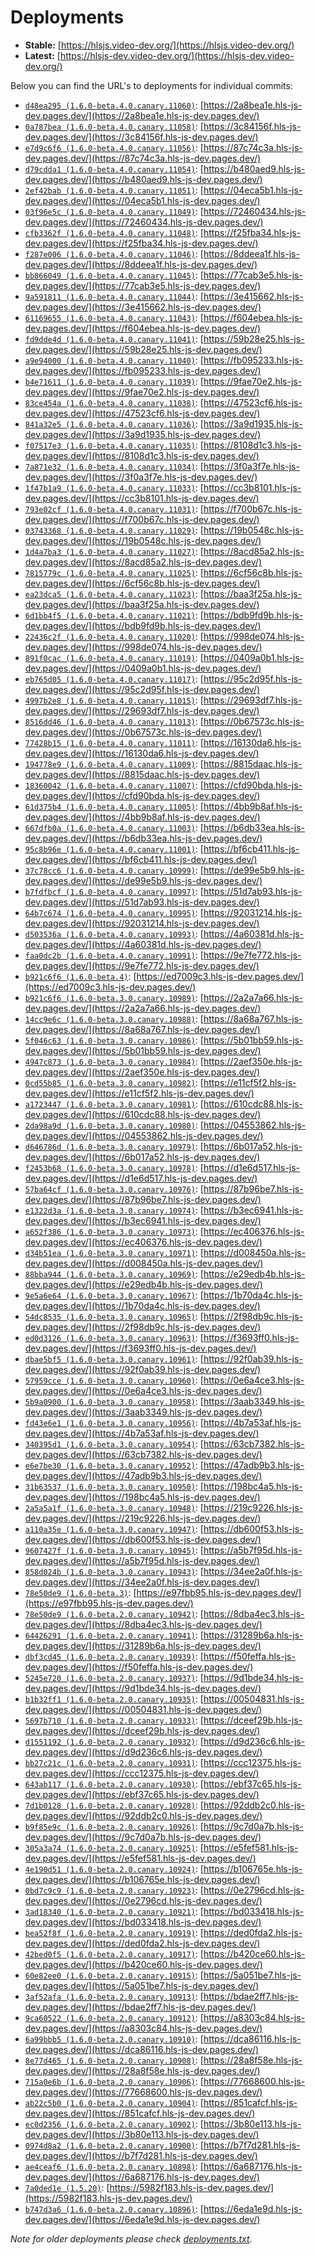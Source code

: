 # Deployments

- **Stable:** [https://hlsjs.video-dev.org/](https://hlsjs.video-dev.org/)
- **Latest:** [https://hlsjs-dev.video-dev.org/](https://hlsjs-dev.video-dev.org/)

Below you can find the URL's to deployments for individual commits:

- [`d48ea295 (1.6.0-beta.4.0.canary.11060)`](https://github.com/video-dev/hls.js/commit/d48ea29579453179a76edf5325486de85ff9ab14): [https://2a8bea1e.hls-js-dev.pages.dev/](https://2a8bea1e.hls-js-dev.pages.dev/)
- [`0a787bea (1.6.0-beta.4.0.canary.11058)`](https://github.com/video-dev/hls.js/commit/0a787bea53855b0c38815a6258b10548d4e64bc2): [https://3c84156f.hls-js-dev.pages.dev/](https://3c84156f.hls-js-dev.pages.dev/)
- [`e7d9c6f6 (1.6.0-beta.4.0.canary.11056)`](https://github.com/video-dev/hls.js/commit/e7d9c6f642fc6476f3e5d702f70b2e583405c200): [https://87c74c3a.hls-js-dev.pages.dev/](https://87c74c3a.hls-js-dev.pages.dev/)
- [`d79cdda1 (1.6.0-beta.4.0.canary.11054)`](https://github.com/video-dev/hls.js/commit/d79cdda18010122c8a994cc990b8a47f1341848c): [https://b480aed9.hls-js-dev.pages.dev/](https://b480aed9.hls-js-dev.pages.dev/)
- [`2ef42bab (1.6.0-beta.4.0.canary.11051)`](https://github.com/video-dev/hls.js/commit/2ef42babf787fb21f7ae89050408c79589c84f37): [https://04eca5b1.hls-js-dev.pages.dev/](https://04eca5b1.hls-js-dev.pages.dev/)
- [`03f96e5c (1.6.0-beta.4.0.canary.11049)`](https://github.com/video-dev/hls.js/commit/03f96e5c1add89669ee3e2cc48ccc1662e4d27de): [https://72460434.hls-js-dev.pages.dev/](https://72460434.hls-js-dev.pages.dev/)
- [`cfb3362f (1.6.0-beta.4.0.canary.11048)`](https://github.com/video-dev/hls.js/commit/cfb3362fb2da913266802de1a4d30dd46262af68): [https://f25fba34.hls-js-dev.pages.dev/](https://f25fba34.hls-js-dev.pages.dev/)
- [`f287e006 (1.6.0-beta.4.0.canary.11046)`](https://github.com/video-dev/hls.js/commit/f287e006514450a8bb8fa6dcd66ea60e8b42cc81): [https://8ddeea1f.hls-js-dev.pages.dev/](https://8ddeea1f.hls-js-dev.pages.dev/)
- [`bb866049 (1.6.0-beta.4.0.canary.11045)`](https://github.com/video-dev/hls.js/commit/bb866049e0c330df72c9c641de22c00646e1a27f): [https://77cab3e5.hls-js-dev.pages.dev/](https://77cab3e5.hls-js-dev.pages.dev/)
- [`9a591811 (1.6.0-beta.4.0.canary.11044)`](https://github.com/video-dev/hls.js/commit/9a591811ffbd0b2645ed80faa1098d74d4dd3f29): [https://3e415662.hls-js-dev.pages.dev/](https://3e415662.hls-js-dev.pages.dev/)
- [`61169655 (1.6.0-beta.4.0.canary.11043)`](https://github.com/video-dev/hls.js/commit/61169655cc57c9ba5d41d783552434f0ad80d45b): [https://f604ebea.hls-js-dev.pages.dev/](https://f604ebea.hls-js-dev.pages.dev/)
- [`fd9dde4d (1.6.0-beta.4.0.canary.11041)`](https://github.com/video-dev/hls.js/commit/fd9dde4dc55ef25325d10ef649dd285cc44f5508): [https://59b28e25.hls-js-dev.pages.dev/](https://59b28e25.hls-js-dev.pages.dev/)
- [`a9e94000 (1.6.0-beta.4.0.canary.11040)`](https://github.com/video-dev/hls.js/commit/a9e94000a3cea6a6c9953c00431a5228116d17dd): [https://fb095233.hls-js-dev.pages.dev/](https://fb095233.hls-js-dev.pages.dev/)
- [`b4e71611 (1.6.0-beta.4.0.canary.11039)`](https://github.com/video-dev/hls.js/commit/b4e71611b7c2ad9fd8ccfaf2c70f99906fec5a8c): [https://9fae70e2.hls-js-dev.pages.dev/](https://9fae70e2.hls-js-dev.pages.dev/)
- [`83ce454a (1.6.0-beta.4.0.canary.11038)`](https://github.com/video-dev/hls.js/commit/83ce454adf3bbc99a14adc6bb670c89f4734604a): [https://47523cf6.hls-js-dev.pages.dev/](https://47523cf6.hls-js-dev.pages.dev/)
- [`841a32e5 (1.6.0-beta.4.0.canary.11036)`](https://github.com/video-dev/hls.js/commit/841a32e51f2486fa6d52dfe14cf728f901fcf615): [https://3a9d1935.hls-js-dev.pages.dev/](https://3a9d1935.hls-js-dev.pages.dev/)
- [`f07517e3 (1.6.0-beta.4.0.canary.11035)`](https://github.com/video-dev/hls.js/commit/f07517e300ee15ae606a5761d64135b2ae24432d): [https://8108d1c3.hls-js-dev.pages.dev/](https://8108d1c3.hls-js-dev.pages.dev/)
- [`7a871e32 (1.6.0-beta.4.0.canary.11034)`](https://github.com/video-dev/hls.js/commit/7a871e32587e428c68379cbd1fb343f792988cae): [https://3f0a3f7e.hls-js-dev.pages.dev/](https://3f0a3f7e.hls-js-dev.pages.dev/)
- [`1f47b1a9 (1.6.0-beta.4.0.canary.11033)`](https://github.com/video-dev/hls.js/commit/1f47b1a9b4a47daa13afbd9c5baa0381f75d1796): [https://cc3b8101.hls-js-dev.pages.dev/](https://cc3b8101.hls-js-dev.pages.dev/)
- [`793e02cf (1.6.0-beta.4.0.canary.11031)`](https://github.com/video-dev/hls.js/commit/793e02cf85ac82f38d8908fc53a1e2d24071b067): [https://f700b67c.hls-js-dev.pages.dev/](https://f700b67c.hls-js-dev.pages.dev/)
- [`03743368 (1.6.0-beta.4.0.canary.11029)`](https://github.com/video-dev/hls.js/commit/03743368889109a59e924a72b64c7c6b79ac8e42): [https://19b0548c.hls-js-dev.pages.dev/](https://19b0548c.hls-js-dev.pages.dev/)
- [`1d4a7ba3 (1.6.0-beta.4.0.canary.11027)`](https://github.com/video-dev/hls.js/commit/1d4a7ba3f73b20f8547e4c9609890e42477f68cc): [https://8acd85a2.hls-js-dev.pages.dev/](https://8acd85a2.hls-js-dev.pages.dev/)
- [`7815779c (1.6.0-beta.4.0.canary.11025)`](https://github.com/video-dev/hls.js/commit/7815779cf9316bcba787e84a6358ddfc475ae203): [https://6cf56c8b.hls-js-dev.pages.dev/](https://6cf56c8b.hls-js-dev.pages.dev/)
- [`ea23dca5 (1.6.0-beta.4.0.canary.11023)`](https://github.com/video-dev/hls.js/commit/ea23dca5c5cfad15e1ffa7af43fb0302fd5dcf2e): [https://baa3f25a.hls-js-dev.pages.dev/](https://baa3f25a.hls-js-dev.pages.dev/)
- [`6d1bb4f5 (1.6.0-beta.4.0.canary.11021)`](https://github.com/video-dev/hls.js/commit/6d1bb4f5b623e9d0a988627a3ef2c33b7ee63fb3): [https://bdb9fd9b.hls-js-dev.pages.dev/](https://bdb9fd9b.hls-js-dev.pages.dev/)
- [`22436c2f (1.6.0-beta.4.0.canary.11020)`](https://github.com/video-dev/hls.js/commit/22436c2f6fbf65b49337765ad1983379bac2272f): [https://998de074.hls-js-dev.pages.dev/](https://998de074.hls-js-dev.pages.dev/)
- [`891f0cac (1.6.0-beta.4.0.canary.11019)`](https://github.com/video-dev/hls.js/commit/891f0cac21d9870b95bac1eb0ad17567152531cd): [https://0409a0b1.hls-js-dev.pages.dev/](https://0409a0b1.hls-js-dev.pages.dev/)
- [`eb765d05 (1.6.0-beta.4.0.canary.11017)`](https://github.com/video-dev/hls.js/commit/eb765d0550023448b7d7103f38d85a8e495f2012): [https://95c2d95f.hls-js-dev.pages.dev/](https://95c2d95f.hls-js-dev.pages.dev/)
- [`4997b2e8 (1.6.0-beta.4.0.canary.11015)`](https://github.com/video-dev/hls.js/commit/4997b2e8ec766946996c9003e8f9b268a6a9c517): [https://29693df7.hls-js-dev.pages.dev/](https://29693df7.hls-js-dev.pages.dev/)
- [`8516dd46 (1.6.0-beta.4.0.canary.11013)`](https://github.com/video-dev/hls.js/commit/8516dd468c40ea80ae422bcc77834c3fc3fe8146): [https://0b67573c.hls-js-dev.pages.dev/](https://0b67573c.hls-js-dev.pages.dev/)
- [`77428b15 (1.6.0-beta.4.0.canary.11011)`](https://github.com/video-dev/hls.js/commit/77428b151c56028fe62fc2ae65a08802883c79f6): [https://16130da6.hls-js-dev.pages.dev/](https://16130da6.hls-js-dev.pages.dev/)
- [`194778e9 (1.6.0-beta.4.0.canary.11009)`](https://github.com/video-dev/hls.js/commit/194778e93797ad489cd25bab40223b553cdcfab3): [https://8815daac.hls-js-dev.pages.dev/](https://8815daac.hls-js-dev.pages.dev/)
- [`18360042 (1.6.0-beta.4.0.canary.11007)`](https://github.com/video-dev/hls.js/commit/183600423af15dc31d62c9caa53999f92616b1a6): [https://cfd90bda.hls-js-dev.pages.dev/](https://cfd90bda.hls-js-dev.pages.dev/)
- [`61d375b4 (1.6.0-beta.4.0.canary.11005)`](https://github.com/video-dev/hls.js/commit/61d375b40bc76a8c8d06bd53fa921a0d9e7df24d): [https://4bb9b8af.hls-js-dev.pages.dev/](https://4bb9b8af.hls-js-dev.pages.dev/)
- [`667dfb0a (1.6.0-beta.4.0.canary.11003)`](https://github.com/video-dev/hls.js/commit/667dfb0a3dae33e93c45b41e6956a6f4fd17e69d): [https://b6db33ea.hls-js-dev.pages.dev/](https://b6db33ea.hls-js-dev.pages.dev/)
- [`95c8b96e (1.6.0-beta.4.0.canary.11001)`](https://github.com/video-dev/hls.js/commit/95c8b96e70adc27f4d79cd371514fa5c92cc8f6a): [https://bf6cb411.hls-js-dev.pages.dev/](https://bf6cb411.hls-js-dev.pages.dev/)
- [`37c78cc6 (1.6.0-beta.4.0.canary.10999)`](https://github.com/video-dev/hls.js/commit/37c78cc6a017b827f83645fd06bd1d0ce594716c): [https://de99e5b9.hls-js-dev.pages.dev/](https://de99e5b9.hls-js-dev.pages.dev/)
- [`b7fdfbcf (1.6.0-beta.4.0.canary.10997)`](https://github.com/video-dev/hls.js/commit/b7fdfbcfd65507ed65e1d96cae1fa7a75f8ab6de): [https://51d7ab93.hls-js-dev.pages.dev/](https://51d7ab93.hls-js-dev.pages.dev/)
- [`64b7c674 (1.6.0-beta.4.0.canary.10995)`](https://github.com/video-dev/hls.js/commit/64b7c6745ed9131ffe066f9e6f7d896b6958ce66): [https://92031214.hls-js-dev.pages.dev/](https://92031214.hls-js-dev.pages.dev/)
- [`d503536a (1.6.0-beta.4.0.canary.10993)`](https://github.com/video-dev/hls.js/commit/d503536a98b8b06e9899b8ca33b9b505e38503c7): [https://4a60381d.hls-js-dev.pages.dev/](https://4a60381d.hls-js-dev.pages.dev/)
- [`faa0dc2b (1.6.0-beta.4.0.canary.10991)`](https://github.com/video-dev/hls.js/commit/faa0dc2be4d148d25775c06790ef6560ce82e603): [https://9e7fe772.hls-js-dev.pages.dev/](https://9e7fe772.hls-js-dev.pages.dev/)
- [`b921c6f6 (1.6.0-beta.4)`](https://github.com/video-dev/hls.js/commit/b921c6f63e0b191f9ee44658892e1138b275abe3): [https://ed7009c3.hls-js-dev.pages.dev/](https://ed7009c3.hls-js-dev.pages.dev/)
- [`b921c6f6 (1.6.0-beta.3.0.canary.10989)`](https://github.com/video-dev/hls.js/commit/b921c6f63e0b191f9ee44658892e1138b275abe3): [https://2a2a7a66.hls-js-dev.pages.dev/](https://2a2a7a66.hls-js-dev.pages.dev/)
- [`14cc9e6c (1.6.0-beta.3.0.canary.10988)`](https://github.com/video-dev/hls.js/commit/14cc9e6c38414813e3887c69ac7603acabb5cad6): [https://8a68a767.hls-js-dev.pages.dev/](https://8a68a767.hls-js-dev.pages.dev/)
- [`5f046c63 (1.6.0-beta.3.0.canary.10986)`](https://github.com/video-dev/hls.js/commit/5f046c630bacd0bafcd7d4a423506825704e315b): [https://5b01bb59.hls-js-dev.pages.dev/](https://5b01bb59.hls-js-dev.pages.dev/)
- [`4947c873 (1.6.0-beta.3.0.canary.10984)`](https://github.com/video-dev/hls.js/commit/4947c87377ff3a30ce260a11833a1ef5dad360bd): [https://2aef350e.hls-js-dev.pages.dev/](https://2aef350e.hls-js-dev.pages.dev/)
- [`0cd55b85 (1.6.0-beta.3.0.canary.10982)`](https://github.com/video-dev/hls.js/commit/0cd55b85f1b90cf66cf61723a9304e794e978608): [https://e11cf5f2.hls-js-dev.pages.dev/](https://e11cf5f2.hls-js-dev.pages.dev/)
- [`a1723447 (1.6.0-beta.3.0.canary.10981)`](https://github.com/video-dev/hls.js/commit/a172344766fba0e80af1590c7e6f447510ec116a): [https://610cdc88.hls-js-dev.pages.dev/](https://610cdc88.hls-js-dev.pages.dev/)
- [`2da98a9d (1.6.0-beta.3.0.canary.10980)`](https://github.com/video-dev/hls.js/commit/2da98a9d37bef37a8cbd6d94f14fbc43ecaf0d34): [https://04553862.hls-js-dev.pages.dev/](https://04553862.hls-js-dev.pages.dev/)
- [`d646786d (1.6.0-beta.3.0.canary.10979)`](https://github.com/video-dev/hls.js/commit/d646786d21fbb3a17e5ace19eefeb8dbe8f2dd58): [https://6b017a52.hls-js-dev.pages.dev/](https://6b017a52.hls-js-dev.pages.dev/)
- [`f2453b68 (1.6.0-beta.3.0.canary.10978)`](https://github.com/video-dev/hls.js/commit/f2453b68ee0fab5508bf99309ee42227c301f25d): [https://d1e6d517.hls-js-dev.pages.dev/](https://d1e6d517.hls-js-dev.pages.dev/)
- [`57ba64cf (1.6.0-beta.3.0.canary.10976)`](https://github.com/video-dev/hls.js/commit/57ba64cf7f4c7fb292ceb9d718f7e36ce6368fbe): [https://87b96be7.hls-js-dev.pages.dev/](https://87b96be7.hls-js-dev.pages.dev/)
- [`e1322d3a (1.6.0-beta.3.0.canary.10974)`](https://github.com/video-dev/hls.js/commit/e1322d3a43fe8126a0e072b4228bf18b6596133d): [https://b3ec6941.hls-js-dev.pages.dev/](https://b3ec6941.hls-js-dev.pages.dev/)
- [`a652f386 (1.6.0-beta.3.0.canary.10973)`](https://github.com/video-dev/hls.js/commit/a652f3863ed5fd7dec85c8c2515ae497a94aa677): [https://ec406376.hls-js-dev.pages.dev/](https://ec406376.hls-js-dev.pages.dev/)
- [`d34b51ea (1.6.0-beta.3.0.canary.10971)`](https://github.com/video-dev/hls.js/commit/d34b51eadc2d1e62e7693a3085ea8be4e7e87ab2): [https://d008450a.hls-js-dev.pages.dev/](https://d008450a.hls-js-dev.pages.dev/)
- [`88bba944 (1.6.0-beta.3.0.canary.10969)`](https://github.com/video-dev/hls.js/commit/88bba9442f6e1430151e3ae77b88963afbe2199b): [https://e29edb4b.hls-js-dev.pages.dev/](https://e29edb4b.hls-js-dev.pages.dev/)
- [`9e5a6e64 (1.6.0-beta.3.0.canary.10967)`](https://github.com/video-dev/hls.js/commit/9e5a6e647d84347ac107feeed699a6c4efcac762): [https://1b70da4c.hls-js-dev.pages.dev/](https://1b70da4c.hls-js-dev.pages.dev/)
- [`54dc8535 (1.6.0-beta.3.0.canary.10965)`](https://github.com/video-dev/hls.js/commit/54dc8535ae6bca3867b7adcc35930c38176dc136): [https://2f98db9c.hls-js-dev.pages.dev/](https://2f98db9c.hls-js-dev.pages.dev/)
- [`ed0d3126 (1.6.0-beta.3.0.canary.10963)`](https://github.com/video-dev/hls.js/commit/ed0d3126b28b48c93eb2784a7c6fd1da15a67abe): [https://f3693ff0.hls-js-dev.pages.dev/](https://f3693ff0.hls-js-dev.pages.dev/)
- [`dbae5bf5 (1.6.0-beta.3.0.canary.10961)`](https://github.com/video-dev/hls.js/commit/dbae5bf55b8ca35237bd829b4c3183b2cfc58e6b): [https://92f0ab39.hls-js-dev.pages.dev/](https://92f0ab39.hls-js-dev.pages.dev/)
- [`57959cce (1.6.0-beta.3.0.canary.10960)`](https://github.com/video-dev/hls.js/commit/57959cce64622a11ed271a101cd136ccf893c262): [https://0e6a4ce3.hls-js-dev.pages.dev/](https://0e6a4ce3.hls-js-dev.pages.dev/)
- [`5b9a0900 (1.6.0-beta.3.0.canary.10958)`](https://github.com/video-dev/hls.js/commit/5b9a0900e92ad1b7db49176e6c6762bce6b33404): [https://3aab3349.hls-js-dev.pages.dev/](https://3aab3349.hls-js-dev.pages.dev/)
- [`fd43e6e1 (1.6.0-beta.3.0.canary.10956)`](https://github.com/video-dev/hls.js/commit/fd43e6e1788b107169cf1c89cdea333aad786484): [https://4b7a53af.hls-js-dev.pages.dev/](https://4b7a53af.hls-js-dev.pages.dev/)
- [`340395d1 (1.6.0-beta.3.0.canary.10954)`](https://github.com/video-dev/hls.js/commit/340395d1c18ff12e056f2ee4a70a8b4dbd574248): [https://63cb7382.hls-js-dev.pages.dev/](https://63cb7382.hls-js-dev.pages.dev/)
- [`e6e7be30 (1.6.0-beta.3.0.canary.10952)`](https://github.com/video-dev/hls.js/commit/e6e7be3058ebb3aaeff7cc8dc1e642ff4a0337f7): [https://47adb9b3.hls-js-dev.pages.dev/](https://47adb9b3.hls-js-dev.pages.dev/)
- [`31b63537 (1.6.0-beta.3.0.canary.10950)`](https://github.com/video-dev/hls.js/commit/31b63537f60973066db9e4781cfc5d26d8fb6937): [https://198bc4a5.hls-js-dev.pages.dev/](https://198bc4a5.hls-js-dev.pages.dev/)
- [`2a5a5a1f (1.6.0-beta.3.0.canary.10948)`](https://github.com/video-dev/hls.js/commit/2a5a5a1fee0be7d61ff1a1a6fef0e70b4683c45c): [https://219c9226.hls-js-dev.pages.dev/](https://219c9226.hls-js-dev.pages.dev/)
- [`a110a35e (1.6.0-beta.3.0.canary.10947)`](https://github.com/video-dev/hls.js/commit/a110a35ee8999f5a44baff16320fbfb8bd982e61): [https://db600f53.hls-js-dev.pages.dev/](https://db600f53.hls-js-dev.pages.dev/)
- [`9607427f (1.6.0-beta.3.0.canary.10945)`](https://github.com/video-dev/hls.js/commit/9607427f7223ab017639191ffd0d7a0cf02c3ebf): [https://a5b7f95d.hls-js-dev.pages.dev/](https://a5b7f95d.hls-js-dev.pages.dev/)
- [`858d024b (1.6.0-beta.3.0.canary.10943)`](https://github.com/video-dev/hls.js/commit/858d024b2318f0954e7aa61354e51e5fd722ea72): [https://34ee2a0f.hls-js-dev.pages.dev/](https://34ee2a0f.hls-js-dev.pages.dev/)
- [`78e50de9 (1.6.0-beta.3)`](https://github.com/video-dev/hls.js/commit/78e50de9f8b385864ba93393e7a36f09f7700373): [https://e97fbb95.hls-js-dev.pages.dev/](https://e97fbb95.hls-js-dev.pages.dev/)
- [`78e50de9 (1.6.0-beta.2.0.canary.10942)`](https://github.com/video-dev/hls.js/commit/78e50de9f8b385864ba93393e7a36f09f7700373): [https://8dba4ec3.hls-js-dev.pages.dev/](https://8dba4ec3.hls-js-dev.pages.dev/)
- [`64426291 (1.6.0-beta.2.0.canary.10941)`](https://github.com/video-dev/hls.js/commit/644262914c665fb348e701e04074ead600819880): [https://31289b6a.hls-js-dev.pages.dev/](https://31289b6a.hls-js-dev.pages.dev/)
- [`dbf3cd45 (1.6.0-beta.2.0.canary.10939)`](https://github.com/video-dev/hls.js/commit/dbf3cd454064bacc4598f18f839e128c5d04d7bf): [https://f50feffa.hls-js-dev.pages.dev/](https://f50feffa.hls-js-dev.pages.dev/)
- [`5245e720 (1.6.0-beta.2.0.canary.10937)`](https://github.com/video-dev/hls.js/commit/5245e7209e0dba4c23373b56207791ed4bec7db8): [https://9d1bde34.hls-js-dev.pages.dev/](https://9d1bde34.hls-js-dev.pages.dev/)
- [`b1b32ff1 (1.6.0-beta.2.0.canary.10935)`](https://github.com/video-dev/hls.js/commit/b1b32ff1add7c6d00bdf2b1e5fbeb366fc038fe5): [https://00504831.hls-js-dev.pages.dev/](https://00504831.hls-js-dev.pages.dev/)
- [`5697b710 (1.6.0-beta.2.0.canary.10933)`](https://github.com/video-dev/hls.js/commit/5697b7104dbb7a206b714e89d1f8b4bd6730b0c2): [https://dceef29b.hls-js-dev.pages.dev/](https://dceef29b.hls-js-dev.pages.dev/)
- [`d1551192 (1.6.0-beta.2.0.canary.10932)`](https://github.com/video-dev/hls.js/commit/d15511921c80efb0698697f136acd522e2844c1f): [https://d9d236c6.hls-js-dev.pages.dev/](https://d9d236c6.hls-js-dev.pages.dev/)
- [`bb27c21c (1.6.0-beta.2.0.canary.10931)`](https://github.com/video-dev/hls.js/commit/bb27c21cd2bebb7dcf379390031b038120ff0885): [https://ccc12375.hls-js-dev.pages.dev/](https://ccc12375.hls-js-dev.pages.dev/)
- [`643ab117 (1.6.0-beta.2.0.canary.10930)`](https://github.com/video-dev/hls.js/commit/643ab117323418c5da1f0caa0482968a15207bb0): [https://ebf37c65.hls-js-dev.pages.dev/](https://ebf37c65.hls-js-dev.pages.dev/)
- [`7d1b0128 (1.6.0-beta.2.0.canary.10928)`](https://github.com/video-dev/hls.js/commit/7d1b0128abea831efd2767f3a42e94b5da53557b): [https://92ddb2c0.hls-js-dev.pages.dev/](https://92ddb2c0.hls-js-dev.pages.dev/)
- [`b9f85e9c (1.6.0-beta.2.0.canary.10926)`](https://github.com/video-dev/hls.js/commit/b9f85e9c78210bd4858fb6c84d6f9981fce1b17a): [https://9c7d0a7b.hls-js-dev.pages.dev/](https://9c7d0a7b.hls-js-dev.pages.dev/)
- [`305a3a74 (1.6.0-beta.2.0.canary.10925)`](https://github.com/video-dev/hls.js/commit/305a3a7477463a4d14ea3a08c83e2d864a56373a): [https://e5fef581.hls-js-dev.pages.dev/](https://e5fef581.hls-js-dev.pages.dev/)
- [`4e190d51 (1.6.0-beta.2.0.canary.10924)`](https://github.com/video-dev/hls.js/commit/4e190d5165b2d0006fb1a0bb1d1266d90b168f41): [https://b106765e.hls-js-dev.pages.dev/](https://b106765e.hls-js-dev.pages.dev/)
- [`0bd7c9c9 (1.6.0-beta.2.0.canary.10923)`](https://github.com/video-dev/hls.js/commit/0bd7c9c99c9c737f97be5b0dd97f72c80693ee6a): [https://0e2796cd.hls-js-dev.pages.dev/](https://0e2796cd.hls-js-dev.pages.dev/)
- [`3ad18340 (1.6.0-beta.2.0.canary.10921)`](https://github.com/video-dev/hls.js/commit/3ad183409b9a1e8ee8b98bb78da4b115576ed9b9): [https://bd033418.hls-js-dev.pages.dev/](https://bd033418.hls-js-dev.pages.dev/)
- [`bea52f8f (1.6.0-beta.2.0.canary.10919)`](https://github.com/video-dev/hls.js/commit/bea52f8fdfeeae1cebd8c15ae283e79e84e0ecf9): [https://ded0fda2.hls-js-dev.pages.dev/](https://ded0fda2.hls-js-dev.pages.dev/)
- [`42bed0f5 (1.6.0-beta.2.0.canary.10917)`](https://github.com/video-dev/hls.js/commit/42bed0f5dbf4f6e72bd4427f7d22fe9031689a09): [https://b420ce60.hls-js-dev.pages.dev/](https://b420ce60.hls-js-dev.pages.dev/)
- [`60e82ee0 (1.6.0-beta.2.0.canary.10915)`](https://github.com/video-dev/hls.js/commit/60e82ee05b3fa4ee30249e736fec5cc8260ea6d9): [https://5a051be7.hls-js-dev.pages.dev/](https://5a051be7.hls-js-dev.pages.dev/)
- [`3af52afa (1.6.0-beta.2.0.canary.10913)`](https://github.com/video-dev/hls.js/commit/3af52afaf9df384f60edcf83edff99211f1d50f4): [https://bdae2ff7.hls-js-dev.pages.dev/](https://bdae2ff7.hls-js-dev.pages.dev/)
- [`9ca60522 (1.6.0-beta.2.0.canary.10912)`](https://github.com/video-dev/hls.js/commit/9ca605229bda43a60f48ceb9d16c1f1e0f065b7d): [https://a8303c84.hls-js-dev.pages.dev/](https://a8303c84.hls-js-dev.pages.dev/)
- [`6a99bbb5 (1.6.0-beta.2.0.canary.10910)`](https://github.com/video-dev/hls.js/commit/6a99bbb552dbbaca9107e2ee82823f483208e757): [https://dca86116.hls-js-dev.pages.dev/](https://dca86116.hls-js-dev.pages.dev/)
- [`8e77d465 (1.6.0-beta.2.0.canary.10908)`](https://github.com/video-dev/hls.js/commit/8e77d46506c2d019f556696fc15228f31dfe3b6c): [https://28a8f58e.hls-js-dev.pages.dev/](https://28a8f58e.hls-js-dev.pages.dev/)
- [`715a0e6b (1.6.0-beta.2.0.canary.10906)`](https://github.com/video-dev/hls.js/commit/715a0e6bb7ec18e0a6769700fa8d897ac6b43310): [https://77668600.hls-js-dev.pages.dev/](https://77668600.hls-js-dev.pages.dev/)
- [`ab22c5b0 (1.6.0-beta.2.0.canary.10904)`](https://github.com/video-dev/hls.js/commit/ab22c5b066ff44eeccaef83d07df36f6043a2ce5): [https://851cafcf.hls-js-dev.pages.dev/](https://851cafcf.hls-js-dev.pages.dev/)
- [`ec0d2356 (1.6.0-beta.2.0.canary.10902)`](https://github.com/video-dev/hls.js/commit/ec0d2356e3d3c64dda1468835968fba774038d5c): [https://3b80e113.hls-js-dev.pages.dev/](https://3b80e113.hls-js-dev.pages.dev/)
- [`0974d8a2 (1.6.0-beta.2.0.canary.10900)`](https://github.com/video-dev/hls.js/commit/0974d8a2607804df4f31ce4bceecd04531917b24): [https://b7f7d281.hls-js-dev.pages.dev/](https://b7f7d281.hls-js-dev.pages.dev/)
- [`ae4ceaf6 (1.6.0-beta.2.0.canary.10898)`](https://github.com/video-dev/hls.js/commit/ae4ceaf6a01070c08bece3e9666a1ff81275b63c): [https://6a687176.hls-js-dev.pages.dev/](https://6a687176.hls-js-dev.pages.dev/)
- [`7a0ded1e (1.5.20)`](https://github.com/video-dev/hls.js/commit/7a0ded1e72115ee24a8122a06d5b8ed0eddfb2ed): [https://5982f183.hls-js-dev.pages.dev/](https://5982f183.hls-js-dev.pages.dev/)
- [`b747d3a6 (1.6.0-beta.2.0.canary.10896)`](https://github.com/video-dev/hls.js/commit/b747d3a67c1a91933a983c5ad9e6be9551a4f3d5): [https://6eda1e9d.hls-js-dev.pages.dev/](https://6eda1e9d.hls-js-dev.pages.dev/)

_Note for older deployments please check [deployments.txt](./deployments.txt)._
